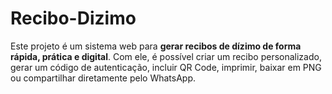 # Recibo-Dizimo
Este projeto é um sistema web para **gerar recibos de dízimo de forma rápida, prática e digital**.   Com ele, é possível criar um recibo personalizado, gerar um código de autenticação, incluir QR Code, imprimir, baixar em PNG ou compartilhar diretamente pelo WhatsApp.
